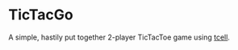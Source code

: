 # TicTacGo

A simple, hastily put together 2-player TicTacToe game using [tcell](https://github.com/gdamore/tcell).
